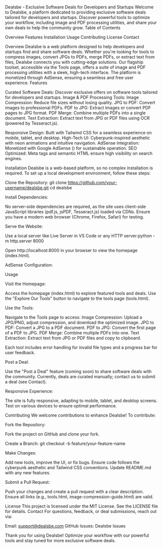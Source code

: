Dealsbe - Exclusive Software Deals for Developers and Startups
Welcome to Dealsbe, a platform dedicated to providing exclusive software deals tailored for developers and startups. Discover powerful tools to optimize your workflow, including image and PDF processing utilities, and share your own deals to help the community grow.
Table of Contents

Overview
Features
Installation
Usage
Contributing
License
Contact

Overview
Dealsbe is a web platform designed to help developers and startups find and share software deals. Whether you're looking for tools to compress images, convert JPGs to PDFs, merge PDFs, or extract text from files, Dealsbe connects you with cutting-edge solutions. Our flagship toolset, accessible via the Tools page, offers a suite of image and PDF processing utilities with a sleek, high-tech interface. The platform is monetized through AdSense, ensuring a seamless and free user experience.
Features

Curated Software Deals: Discover exclusive offers on software tools tailored for developers and startups.
Image & PDF Processing Tools:
Image Compression: Reduce file sizes without losing quality.
JPG to PDF: Convert images to professional PDFs.
PDF to JPG: Extract images or convert PDF pages to JPG format.
PDF Merge: Combine multiple PDFs into a single document.
Text Extraction: Extract text from JPG or PDF files using OCR (powered by Tesseract.js).


Responsive Design: Built with Tailwind CSS for a seamless experience on mobile, tablet, and desktop.
High-Tech UI: Cyberpunk-inspired aesthetic with neon animations and intuitive navigation.
AdSense Integration: Monetized with Google AdSense () for sustainable operation.
SEO Optimized: Meta tags and semantic HTML ensure high visibility on search engines.

Installation
Dealsbe is a web-based platform, so no complex installation is required. To set up a local development environment, follow these steps:

Clone the Repository:
git clone https://github.com/your-username/dealsbe.git
cd dealsbe


Install Dependencies:

No server-side dependencies are required, as the site uses client-side JavaScript libraries (pdf.js, jsPDF, Tesseract.js) loaded via CDNs.
Ensure you have a modern web browser (Chrome, Firefox, Safari) for testing.


Serve the Website:

Use a local server like Live Server in VS Code or any HTTP server:python -m http.server 8000


Open http://localhost:8000 in your browser to view the homepage (index.html).


AdSense Configuration:




Usage

Visit the Homepage:

Access the homepage (index.html) to explore featured tools and deals.
Use the "Explore Our Tools" button to navigate to the tools page (tools.html).


Use the Tools:

Navigate to the Tools page to access:
Image Compression: Upload a JPG/PNG, adjust compression, and download the optimized image.
JPG to PDF: Convert a JPG to a PDF document.
PDF to JPG: Convert the first page of a PDF to JPG.
PDF Merge: Combine multiple PDFs into one.
Text Extraction: Extract text from JPG or PDF files and copy to clipboard.


Each tool includes error handling for invalid file types and a progress bar for user feedback.


Post a Deal:

Use the "Post a Deal" feature (coming soon) to share software deals with the community.
Currently, deals are curated manually; contact us to submit a deal (see Contact).


Responsive Experience:

The site is fully responsive, adapting to mobile, tablet, and desktop screens.
Test on various devices to ensure optimal performance.



Contributing
We welcome contributions to enhance Dealsbe! To contribute:

Fork the Repository:

Fork the project on GitHub and clone your fork.


Create a Branch:
git checkout -b feature/your-feature-name


Make Changes:

Add new tools, improve the UI, or fix bugs.
Ensure code follows the cyberpunk aesthetic and Tailwind CSS conventions.
Update README.md with any new features.


Submit a Pull Request:

Push your changes and create a pull request with a clear description.
Ensure all links (e.g., tools.html, image-compression-guide.html) are valid.



License
This project is licensed under the MIT License. See the LICENSE file for details.
Contact
For questions, feedback, or deal submissions, reach out via:

Email: support@dealsbe.com
GitHub Issues: Dealsbe Issues

Thank you for using Dealsbe! Optimize your workflow with our powerful tools and stay tuned for more exclusive software deals.
